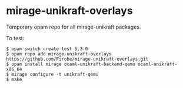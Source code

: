 # mirage-unikraft-overlays

Temporary opam repo for all mirage-unikraft packages.

To test:
```
$ opam switch create test 5.3.0
$ opam repo add mirage-unikraft-overlays https://github.com/Firobe/mirage-unikraft-overlays.git
$ opam install mirage ocaml-unikraft-backend-qemu ocaml-unikraft-x86_64
$ mirage configure -t unikraft-qemu
$ make
```
